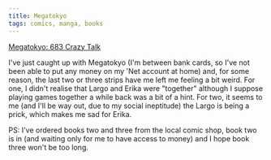 ```yaml
---
title: Megatokyo
tags: comics, manga, books
---
```


[Megatokyo: 683 Crazy Talk][1]

I've just caught up with Megatokyo (I'm between bank cards, so I've not been
able to put any money on my 'Net account at home) and, for some reason, the
last two or three strips have me left me feeling a bit weird. For one, I didn't
realise that Largo and Erika were "together" although I suppose playing games
together a while back was a bit of a hint. For two, it seems to me (and I'll be
way out, due to my social ineptitude) the Largo is being a prick, which makes
me sad for Erika.

PS: I've ordered books two and three from the local comic shop, book two is in
(and waiting only for me to have access to money) and I hope book three won't
be too long.

[1]: http://www.megatokyo.com/index.php?strip_id=683
